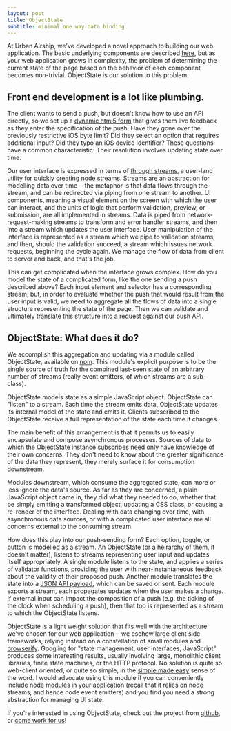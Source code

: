```yaml
---
layout: post 
title: ObjectState 
subtitle: minimal one way data binding
---
```



At Urban Airship, we've developed a novel approach to building our web
application. The basic underlying components are described
[here][front-end-streams], but as your web application grows in complexity, the
problem of determining the current state of the page based on the behavior of
each component becomes non-trivial. ObjectState is our solution to this
problem.

## Front end development is a lot like plumbing.

The client wants to send a push, but doesn't know how to use an API directly,
so we set up a [dynamic html5 form][upw-docs] that gives them live feedback as
they enter the specification of the push. Have they gone over the previously
restrictive iOS byte limit? Did they select an option that requires additional
input? Did they typo an iOS device identifier?  These questions have a common
characteristic: Their resolution involves updating state over time.

Our user interface is expressed in terms of [through streams][through], a
user-land utility for quickly creating [node streams][substack-streams].
Streams are an abstraction for modelling data over time-- the metaphor is that
data flows through the stream, and can be redirected via piping from one stream
to another. UI components, meaning a visual element on the screen with which
the user can interact, and the units of logic that perform validation, preview,
or submission, are all implemented in streams.  Data is piped from
network-request-making streams to transform and error handler streams, and then
into a stream which updates the user interface. User manipulation of the
interface is represented as a stream which we pipe to validation streams, and
then, should the validation succeed, a stream which issues network requests,
beginning the cycle again. We manage the flow of data from client to server and
back, and that's the job.

This can get complicated when the interface grows complex. How do you model the
state of a complicated form, like the one sending a push described above? Each
input element and selector has a corresponding stream, but, in order to
evaluate whether the push that would result from the user input is valid, we
need to aggregate all the flows of data into a single structure representing
the state of the page. Then we can validate and ultimately translate this
structure into a request against our push API.

## ObjectState: What does it do?

We accomplish this aggregation and updating via a module called ObjectState,
available on [npm][npm-objectstate]. This module's explicit purpose is to be
the single source of truth for the combined last-seen state of an arbitrary
number of streams (really event emitters, of which streams are a sub-class). 

ObjectState models state as a simple JavaScript object. ObjectState
can "listen" to a stream. Each time the stream emits data, ObjectState updates
its internal model of the state and emits it.  Clients subscribed to the
ObjectState receive a full representation of the state each time it changes. 

The main benefit of this arrangement is that it permits us to easily
encapsulate and compose asynchronous processes. Sources of data to which the
ObjectState instance subscribes need only have knowledge of their own concerns.
They don't need to know about the greater significance of the data they
represent, they merely surface it for consumption downstream. 

Modules downstream, which consume the aggregated state, can more or less ignore
the data's source. As far as they are concerned, a plain JavaScript object came
in, they did what they needed to do, whether that be simply emitting a
transformed object, updating a CSS class, or causing a re-render of the
interface. Dealing with data changing over time, with asynchronous data
sources, or with a complicated user interface are all concerns external to the
consuming stream.

How does this play into our push-sending form? Each option, toggle, or button
is modelled as a stream. An ObjectState (or a heirarchy of them, it doesn't
matter), listens to streams representing user input and updates itself
appropriately. A single module listens to the state, and applies a series of
validator functions, providing the user with near-instantaneous feedback about
the validity of their proposed push. Another module translates the state into a
[JSON API payload][api], which can be saved or sent. Each module exports a
stream, each propagates updates when the user makes a change. If external input
can impact the composition of a push (e.g. the ticking of the clock when
scheduling a push), then that too is represented as a stream to which the
ObjectState listens.

ObjectState is a light weight solution that fits well with the architecture
we've chosen for our web application-- we eschew large client side frameworks,
relying instead on a constellation of small modules and
[browserify][browserify]. Googling for "state management, user interfaces,
JavaScript" produces some interesting results, usually involving large,
monolithic client libraries, finite state machines, or the HTTP protocol. No
solution is quite so web-client oriented, or quite so simple, in the [simple
made easy][simple-made-easy] sense of the word. I would advocate using this
module if you can conveniently include node modules in your application (recall
that it relies on node streams, and hence node event emitters) and you find 
you need a strong abstraction for managing UI state. 

If you're interested in using ObjectState, check out the project from 
[github][github-objectstate], or [come work for us][careers]!

[upw-docs]: http://docs.urbanairship.com/user-guide/message-composer.html#create-a-push-notification
[substack-philosophy]: http://substack.net/how_I_write_modules
[substack-streams]: https://github.com/substack/stream-handbook#classic-streams
[through]: https://github.com/dominictarr/through
[npm-objectstate]: https://www.npmjs.org/objectstate
[github-objectstate]: https://github.com/urbanairship/objectstate
[api]: http://docs.urbanairship.com/api/ua.html
[no-mvc-post]: http://www.code-experience.com/why-you-might-not-need-mvc-with-reactjs/
[simple-made-easy]: http://www.infoq.com/presentations/Simple-Made-Easy
[browserify]: http://browserify.org/
[careers]: http://urbanairship.com/careers
[front-end-streams]: http://words.jessekeane.me/front-end-streams/
